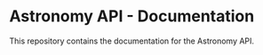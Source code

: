 # Astronomy API - Documentation

This repository contains the documentation for the Astronomy API. 

